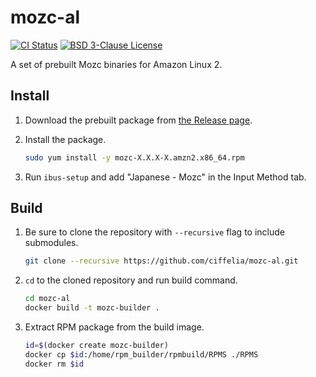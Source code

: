 # mozc-al

[![CI Status](https://github.com/ciffelia/mozc-al/workflows/CI/badge.svg?branch=master)](https://github.com/ciffelia/mozc-al/actions?query=workflow%3ACI+branch%3Amaster)
[![BSD 3-Clause License](https://img.shields.io/badge/license-BSD%203--Clause-blue)](LICENSE)

A set of prebuilt Mozc binaries for Amazon Linux 2.

## Install

1. Download the prebuilt package from [the Release page](https://github.com/ciffelia/mozc-al/releases/latest).

1. Install the package.

   ```sh
   sudo yum install -y mozc-X.X.X-X.amzn2.x86_64.rpm
   ```

1. Run `ibus-setup` and add "Japanese - Mozc" in the Input Method tab.

## Build

1. Be sure to clone the repository with `--recursive` flag to include submodules.

   ```sh
   git clone --recursive https://github.com/ciffelia/mozc-al.git
   ```

1. `cd` to the cloned repository and run build command.

   ```sh
   cd mozc-al
   docker build -t mozc-builder .
   ```

1. Extract RPM package from the build image.

   ```sh
   id=$(docker create mozc-builder)
   docker cp $id:/home/rpm_builder/rpmbuild/RPMS ./RPMS
   docker rm $id
   ```
